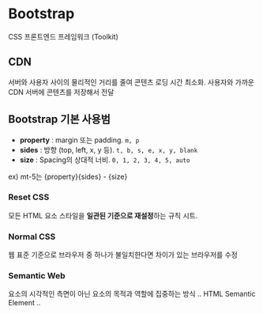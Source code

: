 # Bootstrap
CSS 프론트엔드 프레임워크 (Toolkit)

## CDN
서버와 사용자 사이의 물리적인 거리를 줄여 콘텐츠 로딩 시간 최소화. 사용자와 가까운 CDN 서버에 콘텐츠를 저장해서 전달

## Bootstrap 기본 사용범
- **property** : margin 또는 padding. `m, p`
- **sides** : 방향 (top, left, x, y 등). `t, b, s, e, x, y, blank`
- **size** : Spacing의 상대적 너비. `0, 1, 2, 3, 4, 5, auto`

ex) mt-5는 {property}{sides} - {size}

### Reset CSS
모든 HTML 요소 스타일을 **일관된 기준으로 재설정**하는 규칙 시트. 
### Normal CSS
웹 표준 기준으로 브라우저 중 하나가 불일치한다면 차이가 있는 브라우저를 수정
### Semantic Web
요소의 시각적인 측면이 아닌 요소의 목적과 역할에 집중하는 방식 .. HTML Semantic Element .. 